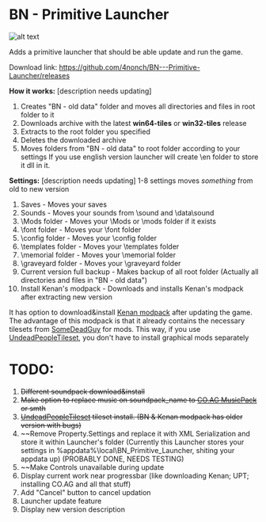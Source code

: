 # BN - Primitive Launcher
![alt text](https://i.ibb.co/k8rvP7h/1.png)

Adds a primitive launcher that should be able update and run the game.

Download link: https://github.com/4nonch/BN---Primitive-Launcher/releases

**How it works:** [description needs updating]
1. Creates "BN - old data" folder and moves all directories and files in root folder to it
2. Downloads archive with the latest **win64-tiles** or **win32-tiles** release 
3. Extracts to the root folder you specified
4. Deletes the downloaded archive
5. Moves folders from "BN - old data" to root folder according to your settings
If you use english version launcher will create \en folder to store it dll in it.

**Settings:** [description needs updating]
1-8 settings moves *something* from old to new version
1. Saves - Moves your saves
2. Sounds - Moves your sounds from \sound and \data\sound
3. \Mods folder - Moves your \Mods or \mods folder if it exists
4. \font folder - Moves your \font folder
5. \config folder - Moves your \config folder
6. \templates folder - Moves your \templates folder
7. \memorial folder - Moves your \memorial folder
8. \graveyard folder - Moves your \graveyard folder
9. Current version full backup - Makes backup of all root folder (Actually all directories and files in "BN - old data")
10. Install Kenan's modpack - Downloads and installs Kenan's modpack after extracting new version

It has option to download&install [Kenan modpack](https://github.com/Kenan2000/Bright-Nights-Kenan-Mod-Pack) after updating the game.
The advantage of this modpack is that it already contains the necessary tilesets from [SomeDeadGuy](https://github.com/SomeDeadGuy) for mods.
This way, if you use [UndeadPeopleTileset](https://github.com/SomeDeadGuy/UndeadPeopleTileset), you don't have to install graphical mods separately

# TODO:
1. ~~Different soundpack download&install~~
2. ~~Make option to replace music on soundpack_name to [CO.AG MusicPack](https://discourse.cataclysmdda.org/t/musicpack-co-ag-musicpack-redux-11-dec-2019/18992) or smth~~
3. ~~[UndeadPeopleTileset](https://github.com/SomeDeadGuy/UndeadPeopleTileset) tileset install. (BN & Kenan modpack has older version with bugs)~~
4. ~~Remove Property.Settings and replace it with XML Serialization and store it within Launcher's folder (Currently this Launcher stores your settings in %appdata%\local\BN_Primitive_Launcher\, shiting your appdata up) (PROBABLY DONE, NEEDS TESTING)
5. ~~Make Controls unavailable during update
6. Display current work near progressbar (like downloading Kenan; UPT; installing CO.AG and all that stuff)
7. Add "Cancel" button to cancel updation
8. Launcher update feature 
9. Display new version description
